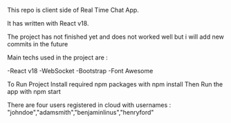 This repo is client side of Real Time Chat App.

It has written with React v18.

The project has not finished yet and does not worked well but i will add new commits in the future

Main techs used in the project are : 

-React v18
-WebSocket
-Bootstrap
-Font Awesome

To Run Project 
Install required npm packages with npm install
Then Run the app with npm start

There are four users registered in cloud with usernames : "johndoe","adamsmith","benjaminlinus","henryford"
